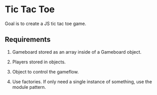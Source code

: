 # Tic Tac Toe

Goal is to create a JS tic tac toe game.

## Requirements

1. Gameboard stored as an array inside of a Gameboard object.

2. Players stored in objects.

3. Object to control the gameflow.

4. Use factories. If only need a single instance of something, use the module pattern.
